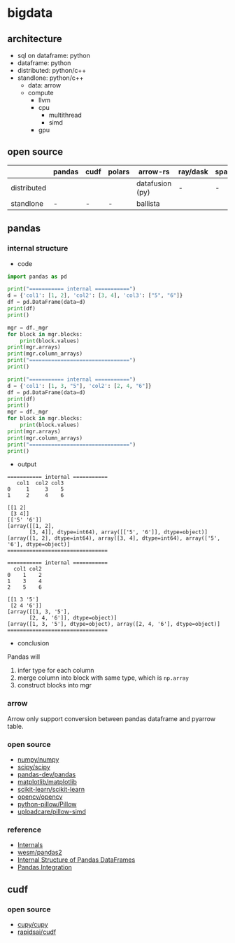 # bigdata

## architecture

- sql on dataframe: python
- dataframe: python
- distributed: python/c++
- standlone: python/c++
  - data: arrow
  - compute
    - llvm
    - cpu
      - multithread
      - simd
    - gpu

## open source

|             | pandas | cudf | polars          | arrow-rs        | ray/dask | spark/flink | 
|-------------|--------|------|-----------------|-----------------|----------|-------------|
| distributed |        |      |                 | datafusion (py) | -        | -           |
| standlone   | -      | -    | -               | ballista        |          |             |

## pandas

### internal structure

- code

```python
import pandas as pd

print("=========== internal ===========")
d = {'col1': [1, 2], 'col2': [3, 4], 'col3': ["5", "6"]}
df = pd.DataFrame(data=d)
print(df)
print()

mgr = df._mgr
for block in mgr.blocks:
    print(block.values)
print(mgr.arrays)
print(mgr.column_arrays)
print("================================")
print()

print("=========== internal ===========")
d = {'col1': [1, 3, "5"], 'col2': [2, 4, "6"]}
df = pd.DataFrame(data=d)
print(df)
print()
mgr = df._mgr
for block in mgr.blocks:
    print(block.values)
print(mgr.arrays)
print(mgr.column_arrays)
print("================================")
print()
```

- output

```
=========== internal ===========
   col1  col2 col3
0     1     3    5
1     2     4    6

[[1 2]
 [3 4]]
[['5' '6']]
[array([[1, 2],
       [3, 4]], dtype=int64), array([['5', '6']], dtype=object)]
[array([1, 2], dtype=int64), array([3, 4], dtype=int64), array(['5', '6'], dtype=object)]
================================

=========== internal ===========
  col1 col2
0    1    2
1    3    4
2    5    6

[[1 3 '5']
 [2 4 '6']]
[array([[1, 3, '5'],
       [2, 4, '6']], dtype=object)]
[array([1, 3, '5'], dtype=object), array([2, 4, '6'], dtype=object)]
================================
```

- conclusion

Pandas will 

1. infer type for each column
2. merge column into block with same type, which is `np.array`
3. construct blocks into mgr

### arrow

Arrow only support conversion between pandas dataframe and pyarrow table.

### open source

- [numpy/numpy](https://github.com/numpy/numpy)
- [scipy/scipy](https://github.com/scipy/scipy)
- [pandas-dev/pandas](https://github.com/pandas-dev/pandas)
- [matplotlib/matplotlib](https://github.com/matplotlib/matplotlib)
- [scikit-learn/scikit-learn](https://github.com/scikit-learn/scikit-learn)
- [opencv/opencv](https://github.com/opencv/opencv)
- [python-pillow/Pillow](https://github.com/python-pillow/Pillow)
- [uploadcare/pillow-simd](https://github.com/uploadcare/pillow-simd)

### reference

- [Internals](https://pandas.pydata.org/docs/development/internals.html)
- [wesm/pandas2](https://github.com/wesm/pandas2)
- [Internal Structure of Pandas DataFrames](https://dkharazi.github.io/blog/blockmanager)
- [Pandas Integration](https://arrow.apache.org/docs/python/pandas.html)

## cudf

### open source

- [cupy/cupy](https://github.com/cupy/cupy)
- [rapidsai/cudf](https://github.com/rapidsai/cudf)